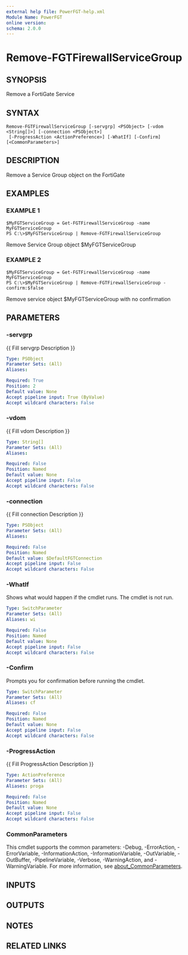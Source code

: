 ```yaml
---
external help file: PowerFGT-help.xml
Module Name: PowerFGT
online version:
schema: 2.0.0
---
```


# Remove-FGTFirewallServiceGroup

## SYNOPSIS
Remove a FortiGate Service

## SYNTAX

```
Remove-FGTFirewallServiceGroup [-servgrp] <PSObject> [-vdom <String[]>] [-connection <PSObject>]
 [-ProgressAction <ActionPreference>] [-WhatIf] [-Confirm] [<CommonParameters>]
```

## DESCRIPTION
Remove a Service Group object on the FortiGate

## EXAMPLES

### EXAMPLE 1
```
$MyFGTServiceGroup = Get-FGTFirewallServiceGroup -name MyFGTServiceGroup
PS C:\>$MyFGTServiceGroup | Remove-FGTFirewallServiceGroup
```

Remove Service Group object $MyFGTServiceGroup

### EXAMPLE 2
```
$MyFGTServiceGroup = Get-FGTFirewallServiceGroup -name MyFGTServiceGroup
PS C:\>$MyFGTServiceGroup | Remove-FGTFirewallServiceGroup -confirm:$false
```

Remove service object $MyFGTServiceGroup with no confirmation

## PARAMETERS

### -servgrp
{{ Fill servgrp Description }}

```yaml
Type: PSObject
Parameter Sets: (All)
Aliases:

Required: True
Position: 2
Default value: None
Accept pipeline input: True (ByValue)
Accept wildcard characters: False
```

### -vdom
{{ Fill vdom Description }}

```yaml
Type: String[]
Parameter Sets: (All)
Aliases:

Required: False
Position: Named
Default value: None
Accept pipeline input: False
Accept wildcard characters: False
```

### -connection
{{ Fill connection Description }}

```yaml
Type: PSObject
Parameter Sets: (All)
Aliases:

Required: False
Position: Named
Default value: $DefaultFGTConnection
Accept pipeline input: False
Accept wildcard characters: False
```

### -WhatIf
Shows what would happen if the cmdlet runs.
The cmdlet is not run.

```yaml
Type: SwitchParameter
Parameter Sets: (All)
Aliases: wi

Required: False
Position: Named
Default value: None
Accept pipeline input: False
Accept wildcard characters: False
```

### -Confirm
Prompts you for confirmation before running the cmdlet.

```yaml
Type: SwitchParameter
Parameter Sets: (All)
Aliases: cf

Required: False
Position: Named
Default value: None
Accept pipeline input: False
Accept wildcard characters: False
```

### -ProgressAction
{{ Fill ProgressAction Description }}

```yaml
Type: ActionPreference
Parameter Sets: (All)
Aliases: proga

Required: False
Position: Named
Default value: None
Accept pipeline input: False
Accept wildcard characters: False
```

### CommonParameters
This cmdlet supports the common parameters: -Debug, -ErrorAction, -ErrorVariable, -InformationAction, -InformationVariable, -OutVariable, -OutBuffer, -PipelineVariable, -Verbose, -WarningAction, and -WarningVariable. For more information, see [about_CommonParameters](http://go.microsoft.com/fwlink/?LinkID=113216).

## INPUTS

## OUTPUTS

## NOTES

## RELATED LINKS
